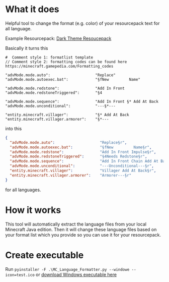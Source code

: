 # What it does
Helpful tool to change the format (e.g. color) of your resourcepack text for all language.

Example Resourcepack: [Dark Theme Resoucepack](https://www.planetminecraft.com/texture-pack/dark-theme-4253588/)

Basically it turns this
```
#  Comment style 1: formatlist template
// Comment style 2: formatting codes can be found here https://minecraft.gamepedia.com/Formatting_codes

"advMode.mode.auto":                    "Replace"
"advMode.mode.autoexec.bat":            "§fNew         Name"

"advMode.mode.redstone":                "Add In Front 
"advMode.mode.redstoneTriggered":       "§4

"advMode.mode.sequence":                "Add In Front §* Add At Back
"advMode.mode.unconditional":           "---§*---

"entity.minecraft.villager":            "§* Add At Back
"entity.minecraft.villager.armorer":    "§*---
```

into this
```json
{
  "advMode.mode.auto":                    "Replace§r",
  "advMode.mode.autoexec.bat":            "§fNew         Name§r",
  "advMode.mode.redstone":                "Add In Front Impulse§r",
  "advMode.mode.redstoneTriggered":       "§4Needs Redstone§r",
  "advMode.mode.sequence":                "Add In Front Chain Add At Back§r",
  "advMode.mode.unconditional":           "---Unconditional---§r",
  "entity.minecraft.villager":            "Villager Add At Back§r",
  "entity.minecraft.villager.armorer":    "Armorer---§r"
}
```
for all languages.

# How it works
This tool will automatically extract the language files from your local Minecraft Java edition. Then it will change these language files based on your format list which you provide so you can use it for your resourcepack.

# Create executable
Run `pyinstaller -F .\MC_Language_Formatter.py --windowe --icon=test.ico` or [download Windows executable here](/../../releases/latest)
